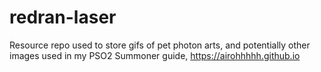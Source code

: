 # redran-laser
Resource repo used to store gifs of pet photon arts, and potentially other images used in my PSO2 Summoner guide, https://airohhhhh.github.io

